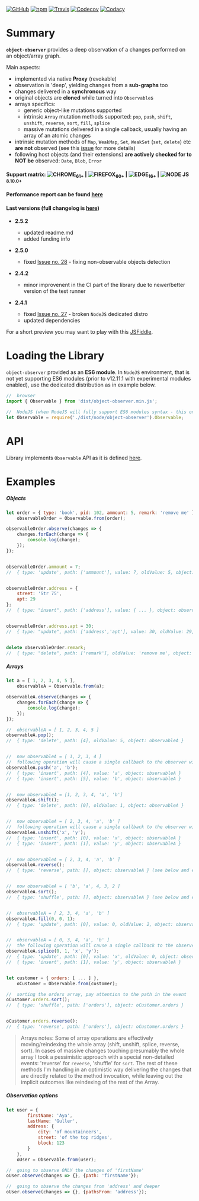 [![GitHub](https://img.shields.io/github/license/gullerya/object-observer.svg)](https://github.com/gullerya/object-observer)
[![npm](https://img.shields.io/npm/v/object-observer.svg?label=npm%20object-observer)](https://www.npmjs.com/package/object-observer)
[![Travis](https://travis-ci.org/gullerya/object-observer.svg?branch=master)](https://travis-ci.org/gullerya/object-observer)
[![Codecov](https://img.shields.io/codecov/c/github/gullerya/object-observer/master.svg)](https://codecov.io/gh/gullerya/object-observer/branch/master)
[![Codacy](https://img.shields.io/codacy/grade/a3879d7077eb4eef83a591733ad7c579.svg?logo=codacy)](https://www.codacy.com/app/gullerya/object-observer)

# Summary

__`object-observer`__ provides a deep observation of a changes performed on an object/array graph.

Main aspects:
* implemented via native __Proxy__ (revokable)
* observation is 'deep', yielding changes from a __sub-graphs__ too
* changes delivered in a __synchronous__ way
* original objects are __cloned__ while turned into `Observable`s
* arrays specifics:
  * generic object-like mutations supported
  * intrinsic `Array` mutation methods supported: `pop`, `push`, `shift`, `unshift`, `reverse`, `sort`, `fill`, `splice`
  * massive mutations delivered in a single callback, usually having an array of an atomic changes
* intrinsic mutation methods of `Map`, `WeakMap`, `Set`, `WeakSet` (`set`, `delete`) etc __are not__ observed (see this [issue](https://github.com/gullerya/object-observer/issues/1) for more details)
* following host objects (and their extensions) __are actively checked for to NOT be__ observed: `Date`, `Blob`, `Error`

#### Support matrix: ![CHROME](docs/browser_icons/chrome.png)<sub>61+</sub> | ![FIREFOX](docs/browser_icons/firefox.png)<sub>60+</sub> | ![EDGE](docs/browser_icons/edge.png)<sub>16+</sub> | ![NODE JS](docs/browser_icons/nodejs.png) <sub>8.10.0+</sub>

#### Performance report can be found [here](docs/performance-report.md)

#### Last versions (full changelog is [here](docs/changelog.md))

* __2.5.2__
  * updated readme.md
  * added funding info

* __2.5.0__
  * fixed [Issue no. 28](https://github.com/gullerya/object-observer/issues/28) - fixing non-observable objects detection

* __2.4.2__
  * minor improvenent in the CI part of the library due to newer/better version of the test runner

* __2.4.1__
  * fixed [Issue no. 27](https://github.com/gullerya/object-observer/issues/27) - broken `NodeJS` dedicated distro
  * updated dependencies

For a short preview you may want to play with this [JSFiddle](https://jsfiddle.net/gullerya/5a4tyoqs/).

# Loading the Library

`object-observer` provided as an __ES6 module__.
In `NodeJS` environment, that is not yet supporting ES6 modules (prior to v12.11.1 with experimental modules enabled), use the dedicated distribution as in example below.

```javascript
//  browser
import { Observable } from 'dist/object-observer.min.js';

//  NodeJS (when NodeJS will fully support ES6 modules syntax - this one will be removed)
let Observable = require('./dist/node/object-observer').Observable;
```

# API

Library implements `Observable` API as it is defined [here](https://github.com/gullerya/object-observer/blob/master/docs/observable.md).

# Examples

##### Objects
```javascript
let order = { type: 'book', pid: 102, ammount: 5, remark: 'remove me' },
    observableOrder = Observable.from(order);

observableOrder.observe(changes => {
    changes.forEach(change => {
        console.log(change);
    });
});


observableOrder.ammount = 7;
//  { type: 'update', path: ['ammount'], value: 7, oldValue: 5, object: observableOrder }


observableOrder.address = {
    street: 'Str 75',
    apt: 29
};
//  { type: "insert", path: ['address'], value: { ... }, object: observableOrder }


observableOrder.address.apt = 30;
//  { type: "update", path: ['address','apt'], value: 30, oldValue: 29, object: observableOrder.address }


delete observableOrder.remark;
//  { type: "delete", path: ['remark'], oldValue: 'remove me', object: observableOrder }
```

##### Arrays

```javascript
let a = [ 1, 2, 3, 4, 5 ],
    observableA = Observable.from(a);

observableA.observe(changes => {
    changes.forEach(change => {
        console.log(change);
    });
});

//  observableA = [ 1, 2, 3, 4, 5 ]
observableA.pop();
//  { type: 'delete', path: [4], oldValue: 5, object: observableA }


//  now observableA = [ 1, 2, 3, 4 ]
//  following operation will cause a single callback to the observer with an array of 2 changes in it)
observableA.push('a', 'b');
//  { type: 'insert', path: [4], value: 'a', object: observableA }
//  { type: 'insert', path: [5], value: 'b', object: observableA }


//  now observableA = [1, 2, 3, 4, 'a', 'b']
observableA.shift();
//  { type: 'delete', path: [0], oldValue: 1, object: observableA }


//  now observableA = [ 2, 3, 4, 'a', 'b' ]
//  following operation will cause a single callback to the observer with an array of 2 changes in it)
observableA.unshift('x', 'y');
//  { type: 'insert', path: [0], value: 'x', object: observableA }
//  { type: 'insert', path: [1], value: 'y', object: observableA }


//  now observableA = [ 2, 3, 4, 'a', 'b' ]
observableA.reverse();
//  { type: 'reverse', path: [], object: observableA } (see below and exampe of this event for nested array)


//  now observableA = [ 'b', 'a', 4, 3, 2 ]
observableA.sort();
//  { type: 'shuffle', path: [], object: observableA } (see below and exampe of this event for nested array)


//  observableA = [ 2, 3, 4, 'a', 'b' ]
observableA.fill(0, 0, 1);
//  { type: 'update', path: [0], value: 0, oldValue: 2, object: observableA }


//  observableA = [ 0, 3, 4, 'a', 'b' ]
//  the following operation will cause a single callback to the observer with an array of 2 changes in it)
observableA.splice(0, 1, 'x', 'y');
//  { type: 'update', path: [0], value: 'x', oldValue: 0, object: observableA }
//  { type: 'insert', path: [1], value: 'y', object: observableA }


let customer = { orders: [ ... ] },
    oCustomer = Observable.from(customer);

//  sorting the orders array, pay attention to the path in the event
oCustomer.orders.sort();
//  { type: 'shuffle', path: ['orders'], object: oCustomer.orders }


oCustomer.orders.reverse();
//  { type: 'reverse', path: ['orders'], object: oCustomer.orders }
```

> Arrays notes: Some of array operations are effectively moving/reindexing the whole array (shift, unshift, splice, reverse, sort).
In cases of massive changes touching presumably the whole array I took a pessimistic approach with a special non-detailed events: 'reverse' for `reverse`, 'shuffle' for `sort`. The rest of these methods I'm handling in an optimistic way delivering the changes that are directly related to the method invocation, while leaving out the implicit outcomes like reindexing of the rest of the Array.

##### Observation options

```javascript
let user = {
	    firstName: 'Aya',
	    lastName: 'Guller',
	    address: {
	    	city: 'of mountaineers',
	    	street: 'of the top ridges',
	    	block: 123
	    }
    },
    oUser = Observable.from(user);

//  going to observe ONLY the changes of 'firstName'
oUser.observe(changes => {}, {path: 'firstName'});

//  going to observe the changes from 'address' and deeper
oUser.observe(changes => {}, {pathsFrom: 'address'});
```
